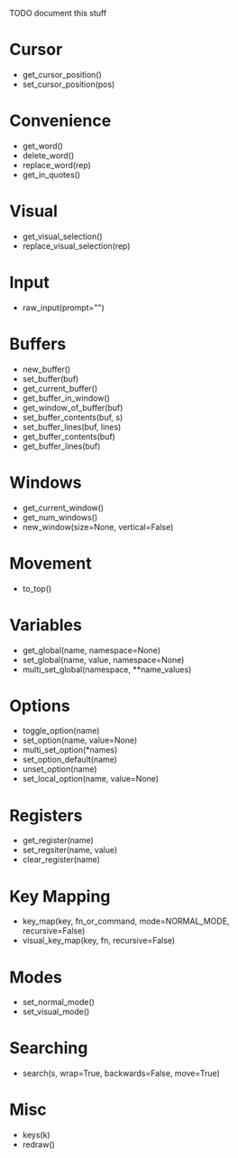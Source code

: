 TODO document this stuff

Cursor
======
* get_cursor_position()
* set_cursor_position(pos)

Convenience
===========
* get_word()
* delete_word()
* replace_word(rep)
* get_in_quotes()

Visual
======
* get_visual_selection()
* replace_visual_selection(rep)

Input
=====
* raw_input(prompt="")

Buffers
=======
* new_buffer()
* set_buffer(buf)
* get_current_buffer()
* get_buffer_in_window()
* get_window_of_buffer(buf)
* set_buffer_contents(buf, s)
* set_buffer_lines(buf, lines)
* get_buffer_contents(buf)
* get_buffer_lines(buf)

Windows
=======
* get_current_window()
* get_num_windows()
* new_window(size=None, vertical=False)

Movement
========
* to_top()

Variables
=========
* get_global(name, namespace=None)
* set_global(name, value, namespace=None)
* multi_set_global(namespace, **name_values)

Options
=======
* toggle_option(name)
* set_option(name, value=None)
* multi_set_option(*names)
* set_option_default(name)
* unset_option(name)
* set_local_option(name, value=None)

Registers
=========
* get_register(name)
* set_regsiter(name, value)
* clear_register(name)

Key Mapping
===========
* key_map(key, fn_or_command, mode=NORMAL_MODE, recursive=False)
* visual_key_map(key, fn, recursive=False)

Modes
=====
* set_normal_mode()
* set_visual_mode()

Searching
=========
* search(s, wrap=True, backwards=False, move=True)

Misc
====
* keys(k)
* redraw()
